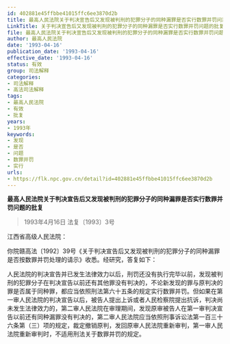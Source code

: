 ```yaml
---
id: 402881e45ffbbe41015ffc6ee3870d2b
title: 最高人民法院关于判决宣告后又发现被判刑的犯罪分子的同种漏罪是否实行数罪并罚问题的批复
LinkTitle: 关于判决宣告后又发现被判刑的犯罪分子的同种漏罪是否实行数罪并罚问题的批复（1993）
file: 最高人民法院关于判决宣告后又发现被判刑的犯罪分子的同种漏罪是否实行数罪并罚问题的批复_19930416_402881e45ffbbe41015ffc6ee3870d2b.docx
author: 最高人民法院
date: '1993-04-16'
publication_date: '1993-04-16'
effective_date: '1993-04-16'
status: 有效
group: 司法解释
categories:
- 司法解释
- 高法司法解释
tags:
- 最高人民法院
- 有效
- 批复
years:
- 1993年
keywords:
- 发现
- 是否
- 问题
- 数罪并罚
- 实行
urls:
- https://flk.npc.gov.cn/detail?id=402881e45ffbbe41015ffc6ee3870d2b
---
```


**最高人民法院关于判决宣告后又发现被判刑的犯罪分子的同种漏罪是否实行数罪并罚问题的批复**

> 1993年4月16日 法复〔1993〕3号

江西省高级人民法院：

你院赣高法〔1992〕39号《关于判决宣告后又发现被判刑的犯罪分子的同种漏罪是否按数罪并罚处理的请示》收悉。经研究，答复如下：

人民法院的判决宣告并已发生法律效力以后，刑罚还没有执行完毕以前，发现被判刑的犯罪分子在判决宣告以前还有其他罪没有判决的，不论新发现的罪与原判决的罪是否属于同种罪，都应当依照刑法第六十五条的规定实行数罪并罚。但如果在第一审人民法院的判决宣告以后，被告人提出上诉或者人民检察院提出抗诉，判决尚未发生法律效力的，第二审人民法院在审理期间，发现原审被告人在第一审判决宣告以前还有同种漏罪没有判决的，第二审人民法院应当依照刑事诉讼法第一百三十六条第（三）项的规定，裁定撤销原判，发回原审人民法院重新审判，第一审人民法院重新审判时，不适用刑法关于数罪并罚的规定。
